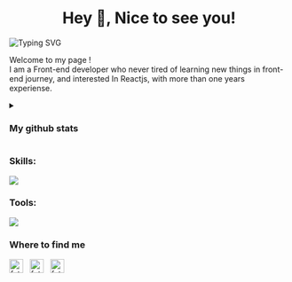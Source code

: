 <!-- <h1><img src="https://emojis.slackmojis.com/emojis/images/1531849430/4246/blob-sunglasses.gif?1531849430" width="30"/>Hey! Nice to see you.</h1> -->
<div align="center">
<h1 align="center" width="20">Hey 👋, Nice to see you!</h1>
</div>

<img src="https://readme-typing-svg.herokuapp.com?font=Fira+Code&size=25&pause=500&color=3D85C6&center=true&vCenter=true&random=false&height=20&lines=Fateme+Rasolzade;Front-End+Developer" alt="Typing SVG" />
<p> 
  Welcome to my page ! 
</br>
I am a Front-end developer who never tired of learning new things in front-end journey, and interested In Reactjs, with more than one years experiense.
</p>

<details>
  <summary>
   <h3>
    My github stats
   </h3>
  </summary>
  <br/>
 
<img src="https://github-readme-stats.vercel.app/api?username=fatemeRasolzade" height="180" />
<img src="https://github-readme-stats.vercel.app/api/top-langs/?username=fatemeRasolzade&layout=compact" height="180" />
 
</details> 


<h3>Skills:</h3>
<p>
  <img src="https://skillicons.dev/icons?i=html,css,js,ts,react,nextjs,redux,graphql,vite,sass,bootstrap,materialui,tailwind,babel,webpack" />
</p>

<h3>Tools:</h3>
<p>
  <img src="https://skillicons.dev/icons?i=git,github,gitlab,vscode,postman,figma,xd" />
</p>

<h3>Where to find me</h3>

<a href="https://linkedin.com/in/fatemeRasolzade" target="_blank"><img align="center" src="https://user-images.githubusercontent.com/94702044/189377305-7062bbec-ca23-43d9-b37d-da443ea59cb7.png" alt="fatemeRasolzade" height="25" width="25" /></a> &nbsp;
<a href="https://twitter.com/fatemeRasolzade" target="_blank"><img align="center" src="https://user-images.githubusercontent.com/94702044/189378344-aed887c6-d271-4be0-a3a1-8c68f3869b65.png" alt="fatemeRasolzade" height="25" width="25" /></a> &nbsp;
<a href="mailto:fatemerasolzade.1424@gmail.com" target="_blank"><img align="center" src="https://user-images.githubusercontent.com/94702044/189377332-6de4f1a9-d1b0-49d3-879d-bb1158674e84.png" alt="fatemeRasolzade" height="25" width="25" /></a> &nbsp;
  
